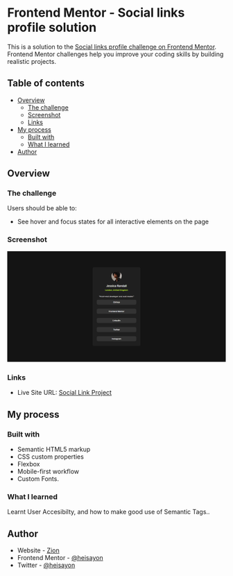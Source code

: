 # Frontend Mentor - Social links profile solution

This is a solution to the [Social links profile challenge on Frontend Mentor](https://www.frontendmentor.io/challenges/social-links-profile-UG32l9m6dQ). Frontend Mentor challenges help you improve your coding skills by building realistic projects. 

## Table of contents

- [Overview](#overview)
  - [The challenge](#the-challenge)
  - [Screenshot](#screenshot)
  - [Links](#links)
- [My process](#my-process)
  - [Built with](#built-with)
  - [What I learned](#what-i-learned)
- [Author](#author)


## Overview

### The challenge

Users should be able to:

- See hover and focus states for all interactive elements on the page

### Screenshot

![](./FireShot%20Capture%20003%20-%20Frontend%20Mentor%20-%20Social%20links%20profile.png)

### Links

- Live Site URL: [Social Link Project](https://your-live-site-url.com)

## My process

### Built with

- Semantic HTML5 markup
- CSS custom properties
- Flexbox
- Mobile-first workflow
- Custom Fonts.


### What I learned
Learnt User Accesibilty, and how to make good use of Semantic Tags..


## Author

- Website - [Zion](https://github.com/heisayon)
- Frontend Mentor - [@heisayon](https://www.frontendmentor.io/profile/heisayon)
- Twitter - [@heisayon](https://www.twitter.com/heisayon)


